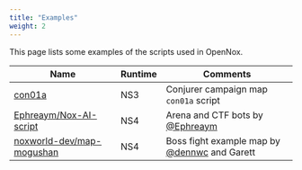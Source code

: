 ```yaml
---
title: "Examples"
weight: 2
---
```


This page lists some examples of the scripts used in OpenNox.

| Name | Runtime | Comments |
|------|---------|----------|
| [con01a](https://github.com/noxworld-dev/noxscript/tree/main/examples/con01a) | NS3 | Conjurer campaign map `con01a` script |
| [Ephreaym/Nox-AI-script](https://github.com/Ephreaym/Nox-AI-script) | NS4 | Arena and CTF bots by [@Ephreaym](https://github.com/Ephreaym) |
| [noxworld-dev/map-mogushan](https://github.com/noxworld-dev/map-mogushan) | NS4 | Boss fight example map by [@dennwc](https://github.com/dennwc) and Garett |
